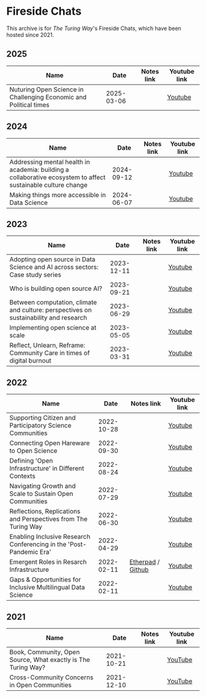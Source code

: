 # Fireside Chats

This archive is for _The Turing Way_'s Fireside Chats, which have been hosted since 2021.

## 2025

| Name | Date | Notes link | Youtube link |
| ----- | ---- |----------- | --------------- |
| Nuturing Open Science in Challenging Economic and Political times | 2025-03-06 | | [Youtube](https://www.youtube.com/watch?v=p2Odyp9VIPA&list=PLBxcQEfGu3Dl521skBqViIQVsSUZ-VYi2) |

## 2024

| Name | Date | Notes link | Youtube link |
| ----- | ---- |----------- | --------------- |
| Addressing mental health in academia: building a collaborative ecosystem to affect sustainable culture change | 2024-09-12 | | [Youtube](https://www.youtube.com/watch?v=9A2J42lowqg&list=PLBxcQEfGu3Dl521skBqViIQVsSUZ-VYi2&index=2) |
| Making things more accessible in Data Science | 2024-06-07 | | [Youtube](https://www.youtube.com/watch?v=Ac9czT3Tr8A&list=PLBxcQEfGu3Dl521skBqViIQVsSUZ-VYi2&index=3) |

## 2023

| Name | Date | Notes link | Youtube link |
| ----- | ---- |----------- | --------------- |
| Adopting open source in Data Science and AI across sectors: Case study series | 2023-12-11 | | [Youtube](https://www.youtube.com/watch?v=NdmkaRmY6jI&list=PLBxcQEfGu3Dl521skBqViIQVsSUZ-VYi2&index=4) |
| Who is building open source AI? | 2023-09-21 | | [Youtube](https://www.youtube.com/watch?v=e8EBI1ocxt4&list=PLBxcQEfGu3Dl521skBqViIQVsSUZ-VYi2&index=5) |
| Between computation, climate and culture: perspectives on sustainability and research | 2023-06-29 | | [Youtube](https://www.youtube.com/watch?v=vrkFFswPGOE&list=PLBxcQEfGu3Dl521skBqViIQVsSUZ-VYi2&index=6) |
| Implementing open science at scale | 2023-05-05 | | [Youtube](https://www.youtube.com/watch?v=8MnYZpwzpfU&list=PLBxcQEfGu3Dl521skBqViIQVsSUZ-VYi2&index=7) |
| Reflect, Unlearn, Reframe: Community Care in times of digital burnout | 2023-03-31 | | [Youtube](https://www.youtube.com/watch?v=IfNn4WgBUCQ&list=PLBxcQEfGu3Dl521skBqViIQVsSUZ-VYi2&index=8) |

## 2022

| Name | Date | Notes link | Youtube link |
| ----- | ---- |----------- | --------------- |
| Supporting Citizen and Participatory Science Communities | 2022-10-28 | | [Youtube](https://www.youtube.com/watch?v=DaPydydUcOc&list=PLBxcQEfGu3Dl521skBqViIQVsSUZ-VYi2&index=9) |
| Connecting Open Hareware to Open Science | 2022-09-30 | | [Youtube](https://www.youtube.com/watch?v=A2ufANMIDxo&list=PLBxcQEfGu3Dl521skBqViIQVsSUZ-VYi2&index=10) |
| Defining 'Open Infrastructure' in Different Contexts | 2022-08-24 | | [Youtube](https://www.youtube.com/watch?v=ZE2NXe74nSc&list=PLBxcQEfGu3Dl521skBqViIQVsSUZ-VYi2&index=11) |
| Navigating Growth and Scale to Sustain Open Communities | 2022-07-29 | | [Youtube](https://www.youtube.com/watch?v=p0t_K5FNalU&list=PLBxcQEfGu3Dl521skBqViIQVsSUZ-VYi2&index=12) |
| Reflections, Replications and Perspectives from The Turing Way | 2022-06-30 | | [Youtube](https://www.youtube.com/watch?v=EeeRZZ3-Stc&list=PLBxcQEfGu3Dl521skBqViIQVsSUZ-VYi2&index=13) |
| Enabling Inclusive Research Conferencing in the 'Post-Pandemic Era' | 2022-04-29 | | [Youtube](https://www.youtube.com/watch?v=ImwJqo1zbMI&list=PLBxcQEfGu3Dl521skBqViIQVsSUZ-VYi2&index=14) |
| Emergent Roles in Resarch Infrastructure | 2022-02-11 | [Etherpad](https://pad.sfconservancy.org/p/ttw-fireside-chat-mar2022) / [Github](20220325-fireside-chats.md) | [Youtube](https://www.youtube.com/watch?v=i3_GFRS-u-Q&list=PLBxcQEfGu3Dl521skBqViIQVsSUZ-VYi2&index=15) |
| Gaps & Opportunities for Inclusive Multilingual Data Science | 2022-02-11 | | [Youtube](https://www.youtube.com/watch?v=Ydogg2tQljA&list=PLBxcQEfGu3Dl521skBqViIQVsSUZ-VYi2&index=16) |

## 2021

| Name | Date | Notes link | Youtube link |
| ----- | ---- |----------- | --------------- |
| Book, Community, Open Source, What exactly is The Turing Way? | 2021-10-21 |  | [YouTube](https://www.youtube.com/watch?v=nuNA3Qa8A-k) |
| Cross-Community Concerns in Open Communities | 2021-12-10 |  | [YouTube](https://www.youtube.com/watch?v=yO3adCIXCu8&t=81s) |
